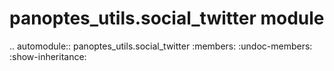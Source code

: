 panoptes\_utils.social\_twitter module
======================================

.. automodule:: panoptes_utils.social_twitter
    :members:
    :undoc-members:
    :show-inheritance:
